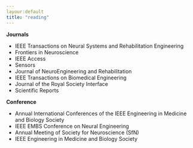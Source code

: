 ```yaml
---
layour:default
title: "reading"
---
```

**Journals**
- IEEE Transactions on Neural Systems and Rehabilitation Engineering
- Frontiers in Neuroscience
- IEEE Access
- Sensors
- Journal of NeuroEngineering and Rehabilitation
- IEEE Transactions on Biomedical Engineering
- Journal of the Royal Society Interface
- Scientific Reports

**Conference**
- Annual International Conferences of the IEEE Engineering in Medicine and Biology Society
- IEEE EMBS Conference on Neural Engineering
- Annual Meeting of Society for Neuroscience (SfN)
- IEEE Engineering in Medicine and Biology Society
